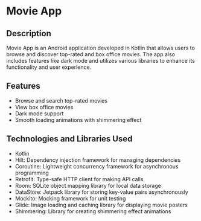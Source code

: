 # Movie App

## Description
Movie App is an Android application developed in Kotlin that allows users to browse and discover top-rated and box office movies. The app also includes features like dark mode and utilizes various libraries to enhance its functionality and user experience.

## Features

- Browse and search top-rated movies
- View box office movies
- Dark mode support
- Smooth loading animations with shimmering effect

## Technologies and Libraries Used

- Kotlin
- Hilt: Dependency injection framework for managing dependencies
- Coroutine: Lightweight concurrency framework for asynchronous programming
- Retrofit: Type-safe HTTP client for making API calls
- Room: SQLite object mapping library for local data storage
- DataStore: Jetpack library for storing key-value pairs asynchronously
- Mockito: Mocking framework for unit testing
- Glide: Image loading and caching library for displaying movie posters
- Shimmering: Library for creating shimmering effect animations


